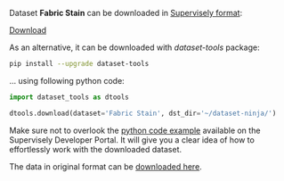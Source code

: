 Dataset **Fabric Stain** can be downloaded in [Supervisely format](https://developer.supervisely.com/api-references/supervisely-annotation-json-format):

 [Download](https://assets.supervisely.com/supervisely-supervisely-assets-public/teams_storage/f/x/w9/uUe1EgyhARa6qs8DT3Kv7klAGPDHdUUTETydcHbdgHBTYpPDlDMCih68F4NHlDJKZhB8frHPRAcVpiWvRhfxELwx0Drks6m1ttUce9ZVT99heq4uvin45irgIiHx.tar)

As an alternative, it can be downloaded with *dataset-tools* package:
``` bash
pip install --upgrade dataset-tools
```

... using following python code:
``` python
import dataset_tools as dtools

dtools.download(dataset='Fabric Stain', dst_dir='~/dataset-ninja/')
```
Make sure not to overlook the [python code example](https://developer.supervisely.com/getting-started/python-sdk-tutorials/iterate-over-a-local-project) available on the Supervisely Developer Portal. It will give you a clear idea of how to effortlessly work with the downloaded dataset.

The data in original format can be [downloaded here](https://www.kaggle.com/datasets/priemshpathirana/fabric-stain-dataset/download?datasetVersionNumber=1).